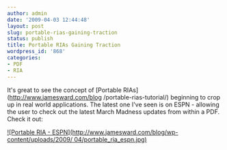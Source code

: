 ```yaml
---
author: admin
date: '2009-04-03 12:44:48'
layout: post
slug: portable-rias-gaining-traction
status: publish
title: Portable RIAs Gaining Traction
wordpress_id: '868'
categories:
- PDF
- RIA
---
```


It's great to see the concept of [Portable RIAs](http://www.jamesward.com/blog
/portable-rias-tutorial/) beginning to crop up in real world applications. The
latest one I've seen is on ESPN - allowing the user to check out the latest
March Madness updates from within a PDF. Check it out:

[![Portable RIA - ESPN](http://www.jamesward.com/blog/wp-content/uploads/2009/
04/portable_ria_espn.jpg)](http://promo.espn.go.com/espn/specialsection/adobe/
)

